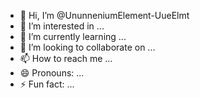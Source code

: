 - 👋 Hi, I’m @UnunneniumElement-UueElmt
- 👀 I’m interested in ...
- 🌱 I’m currently learning ...
- 💞️ I’m looking to collaborate on ...
- 📫 How to reach me ...
- 😄 Pronouns: ...
- ⚡ Fun fact: ...

<!---
UnunneniumElement-UueElmt/UnunneniumElement-UueElmt is a ✨ special ✨ repository because its `README.md` (this file) appears on your GitHub profile.
You can click the Preview link to take a look at your changes.
--->
